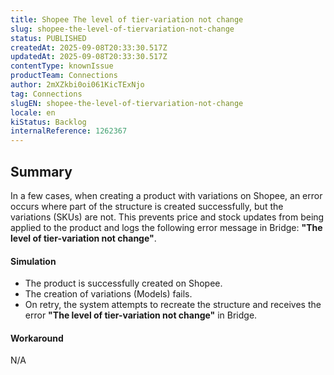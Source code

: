 ```yaml
---
title: Shopee The level of tier-variation not change
slug: shopee-the-level-of-tiervariation-not-change
status: PUBLISHED
createdAt: 2025-09-08T20:33:30.517Z
updatedAt: 2025-09-08T20:33:30.517Z
contentType: knownIssue
productTeam: Connections
author: 2mXZkbi0oi061KicTExNjo
tag: Connections
slugEN: shopee-the-level-of-tiervariation-not-change
locale: en
kiStatus: Backlog
internalReference: 1262367
---
```


## Summary


In a few cases, when creating a product with variations on Shopee, an error occurs where part of the structure is created successfully, but the variations (SKUs) are not. This prevents price and stock updates from being applied to the product and logs the following error message in Bridge: **"The level of tier-variation not change"**.


#### Simulation



- The product is successfully created on Shopee.
- The creation of variations (Models) fails.
- On retry, the system attempts to recreate the structure and receives the error **"The level of tier-variation not change"** in Bridge.


#### Workaround


N/A


